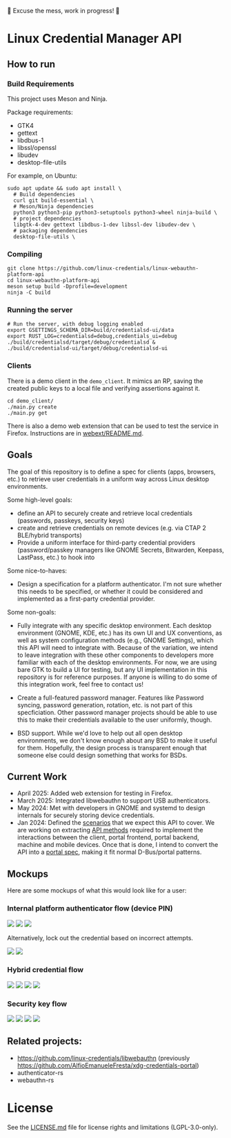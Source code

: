 🚧 Excuse the mess, work in progress! 🚧

# Linux Credential Manager API

## How to run

### Build Requirements

This project uses Meson and Ninja.

Package requirements:

- GTK4
- gettext
- libdbus-1
- libssl/openssl
- libudev
- desktop-file-utils

For example, on Ubuntu:

```shell
sudo apt update && sudo apt install \
  # Build dependencies
  curl git build-essential \
  # Meson/Ninja dependencies
  python3 python3-pip python3-setuptools python3-wheel ninja-build \
  # project dependencies
  libgtk-4-dev gettext libdbus-1-dev libssl-dev libudev-dev \
  # packaging dependencies
  desktop-file-utils \
```

### Compiling

```shell
git clone https://github.com/linux-credentials/linux-webauthn-platform-api
cd linux-webauthn-platform-api
meson setup build -Dprofile=development
ninja -C build
```

### Running the server

```shell
# Run the server, with debug logging enabled
export GSETTINGS_SCHEMA_DIR=build/credentialsd-ui/data
export RUST_LOG=credentialsd=debug,credentials_ui=debug
./build/credentialsd/target/debug/credentialsd &
./build/credentialsd-ui/target/debug/credentialsd-ui
```

### Clients

There is a demo client in the `demo_client`. It mimics an RP, saving the created public keys to a local file and verifying assertions against it.

```shell
cd demo_client/
./main.py create
./main.py get
```

There is also a demo web extension that can be used to test the service in Firefox. Instructions are in [webext/README.md]().

## Goals

The goal of this repository is to define a spec for clients (apps, browsers,
etc.) to retrieve user credentials in a uniform way across Linux desktop
environments.

Some high-level goals:

- define an API to securely create and retrieve local credentials
  (passwords, passkeys, security keys)
- create and retrieve credentials on remote devices (e.g. via CTAP 2 BLE/hybrid
  transports)
- Provide a uniform interface for third-party credential providers
  (password/passkey managers like GNOME Secrets, Bitwarden, Keepass, LastPass,
  etc.) to hook into

Some nice-to-haves:

- Design a specification for a platform authenticator. I'm not sure whether this
  needs to be specified, or whether it could be considered and implemented as a
  first-party credential provider.

Some non-goals:

- Fully integrate with any specific desktop environment. Each desktop
  environment (GNOME, KDE, etc.) has its own UI and UX conventions, as well as
  system configuration methods (e.g., GNOME Settings), which this API will need to integrate with.
  Because of the variation, we intend to leave integration with these other
  components to developers more familiar with each of the desktop environments.
  For now, we are using bare GTK to build a UI for testing, but any UI
  implementation in this repository is for reference purposes. If anyone is willing to do some of this integration work, feel free to contact us!

- Create a full-featured password manager. Features like Password syncing,
  password generation, rotation, etc. is not part of this specficiation. Other
  password manager projects should be able to use this to make their credentials
  available to the user uniformly, though.

- BSD support. While we'd love to help out all open desktop environments, we don't
  know enough about any BSD to make it useful for them. Hopefully, the design
  process is transparent enough that someone else could design something that
  works for BSDs.

## Current Work

- April 2025: Added web extension for testing in Firefox.
- March 2025: Integrated libwebauthn to support USB authenticators.
- May 2024: Met with developers in GNOME and systemd to design internals for
  securely storing device credentials.
- Jan 2024: Defined the [scenarios](doc/scenarios.md) that we expect this
  API to cover. We are working on extracting [API methods](doc/api.md) required to
  implement the interactions between the client, portal frontend, portal backend,
  machine and mobile devices. Once that is done, I intend to convert the API into
  a [portal spec](doc/design-doc.md), making it fit normal D-Bus/portal patterns.

## Mockups

Here are some mockups of what this would look like for a user:

### Internal platform authenticator flow (device PIN)

![](images/register-start.png)
![](images/internal-pin-2.png)
![](images/end.png)

Alternatively, lock out the credential based on incorrect attempts.

![](images/internal-pin-3.png)
![](images/internal-pin-4.png)

### Hybrid credential flow

![](images/register-start.png)
![](images/qr-flow-2.png)
![](images/qr-flow-3.png)
![](images/end.png)

### Security key flow

![](images/register-start.png)
![](images/security-key-2.png)
![](images/security-key-3.png)
![](images/end.png)

## Related projects:

- https://github.com/linux-credentials/libwebauthn (previously https://github.com/AlfioEmanueleFresta/xdg-credentials-portal)
- authenticator-rs
- webauthn-rs

# License

See the [LICENSE.md](LICENSE.md) file for license rights and limitations (LGPL-3.0-only).
